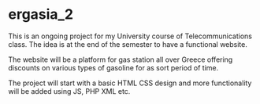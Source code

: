 # ergasia_2
This is an ongoing project for my University course of Telecommunications class.
The idea is at the end of the semester to have a functional website. 

The website will be a platform for gas station all over Greece offering discounts on various types of gasoline for 
as sort period of time.

The project will start with a basic HTML CSS design and more functionality will be added using JS, PHP XML etc.
